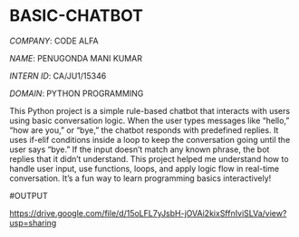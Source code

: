 # BASIC-CHATBOT

*COMPANY*: CODE ALFA

*NAME*: PENUGONDA MANI KUMAR

*INTERN ID*: CA/JU1/15346

*DOMAIN*: PYTHON PROGRAMMING

This Python project is a simple rule-based chatbot that interacts with users using basic conversation logic. When the user types messages like “hello,” “how are you,” or “bye,” the chatbot responds with predefined replies. It uses if-elif conditions inside a loop to keep the conversation going until the user says “bye.” If the input doesn’t match any known phrase, the bot replies that it didn’t understand. This project helped me understand how to handle user input, use functions, loops, and apply logic flow in real-time conversation. It’s a fun way to learn programming basics interactively!

#OUTPUT

https://drive.google.com/file/d/15oLFL7yJsbH-jOVAi2kixSffnIviSLVa/view?usp=sharing

